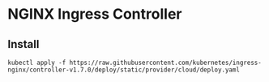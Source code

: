 # NGINX Ingress Controller

## Install
```
kubectl apply -f https://raw.githubusercontent.com/kubernetes/ingress-nginx/controller-v1.7.0/deploy/static/provider/cloud/deploy.yaml
```